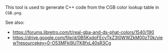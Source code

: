 This tool is used to generate C++ code from the CGB color lookup table in `CGB.png`.

See also:
* https://forums.libretro.com/t/real-gba-and-ds-phat-colors/1540/190
* https://drive.google.com/file/d/0B5KxdoFEcyTkZ3I0WWZkM00zT0k/view?resourcekey=0-O53MFkl9UTK8fxL40sR3Cg

